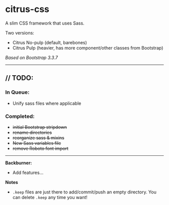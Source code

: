 # citrus-css
A slim CSS framework that uses Sass.

Two versions:
- Citrus No-pulp (default, barebones)
- Citrus Pulp (heavier, has more component/other classes from Bootstrap)

*Based on Bootstrap 3.3.7*

---

## // TODO:

### In Queue:


- Unify sass files where applicable


### Completed:

- ~~initial Bootstrap stripdown~~
- ~~rename directories~~
- ~~reorganize sass & mixins~~
- ~~New Sass variables file~~
- ~~remove Roboto font import~~



---

**Backburner:**

- Add features...


**Notes**

- `.keep` files are just there to add/commit/push an empty directory. You can delete `.keep` any time you want!
